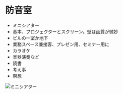 
# 防音室


- ミニシアター
- 基本、プロジェクターとスクリーン。壁は画質が微妙
- ビルの一室か地下
- 業務スペース兼接客、プレゼン用、セミナー用に
- カラオケ
- 楽器演奏など
- 読書
- 考え事
- 瞑想

![ミニシアター](https://user-images.githubusercontent.com/1782095/85257987-a9386080-b4a1-11ea-9a0e-d75cb7d2feb6.jpg)





